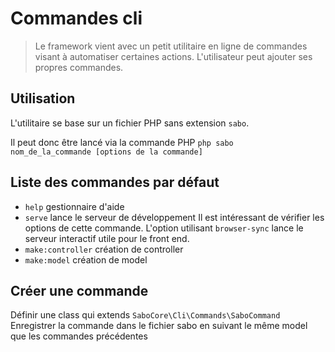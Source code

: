 # Commandes cli

> Le framework vient avec un petit utilitaire en ligne de commandes visant à automatiser certaines actions. L'utilisateur peut ajouter ses propres commandes.

## Utilisation

L'utilitaire se base sur un fichier PHP sans extension <code>sabo</code>. 

Il peut donc être lancé via la commande PHP <code>php sabo nom_de_la_commande [options de la commande]</code>

## Liste des commandes par défaut

- <code>help</code> gestionnaire d'aide
- <code>serve</code> lance le serveur de développement
    <note>Il est intéressant de vérifier les options de cette commande. L'option utilisant <code>browser-sync</code> lance le serveur interactif utile pour le front end.</note>
- <code>make:controller</code> création de controller
- <code>make:model</code> création de model

## Créer une commande

<procedure>
<step>Définir une class qui extends <code>SaboCore\Cli\Commands\SaboCommand</code></step>
<step>Enregistrer la commande dans le fichier sabo en suivant le même model que les commandes précédentes</step>
</procedure>